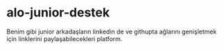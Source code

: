 # alo-junior-destek
Benim gibi junior arkadaşların linkedin de ve githupta ağlarını genişletmek için linklerini paylaşabilecekleri platform.
